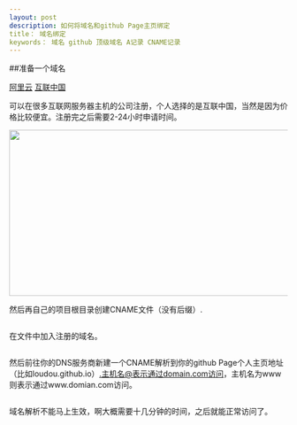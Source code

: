 ```yaml
---
layout: post
description: 如何将域名和github Page主页绑定
title： 域名绑定
keywords： 域名 github 顶级域名 A记录 CNAME记录
---
```


##准备一个域名

<a href="http://wanwang.aliyun.com/">阿里云</a>
<a href="http://www.veryhost.cn/">互联中国</a>

可以在很多互联网服务器主机的公司注册，个人选择的是互联中国，当然是因为价格比较便宜。注册完之后需要2-24小时申请时间。

<img src="{{ site.url }}/myblog/images/post/2015-10-13/1.png" alt="" width="600px" height="300px">

然后再自己的项目根目录创建CNAME文件（没有后缀）.

<img src="{{ site.url }}/myblog/images/post/2015-10-13/2.png" alt="">

在文件中加入注册的域名。

<img src="{{ site.url }}/myblog/images/post/2015-10-13/3.png" alt="">

然后前往你的DNS服务商新建一个CNAME解析到你的github Page个人主页地址（比如loudou.github.io）.主机名@表示通过domain.com访问，主机名为www则表示通过www.domian.com访问。

<img src="{{ site.url }}/myblog/images/post/2015-10-13/3.png" alt="">

域名解析不能马上生效，啊大概需要十几分钟的时间，之后就能正常访问了。